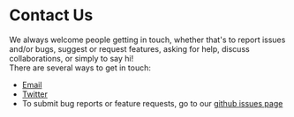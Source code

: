 # Contact Us
We always welcome people getting in touch, whether that's to report issues and/or bugs, suggest or request features, asking for help, discuss collaborations, or simply to say hi!  
There are several ways to get in touch:
* [Email](mailto:aleey@bas.ac.uk)
* [Twitter](https://twitter.com/abraleey)
* To submit bug reports or feature requests, go to our [github issues page](https://github.com/RJArthern/WAVI.jl/issues) 
